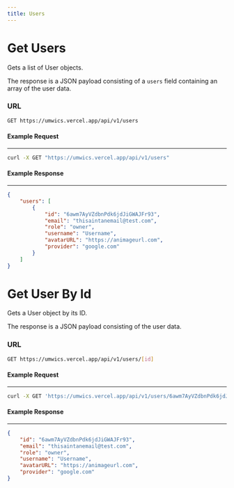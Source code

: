```yaml
---
title: Users
---
```


# Get Users

Gets a list of User objects.

The response is a JSON payload consisting of a `users` field containing an array of the user data.

### URL

```bash
GET https://umwics.vercel.app/api/v1/users
```

#### Example Request

---

```bash
curl -X GET "https://umwics.vercel.app/api/v1/users"
```

#### Example Response

---

```json
{
    "users": [
        {
            "id": "6awm7AyVZdbnPdk6jdJiGWAJFr93",
            "email": "thisaintanemail@test.com",
            "role": "owner",
            "username": "Username",
            "avatarURL": "https://animageurl.com",
            "provider": "google.com"
        }
    ]
}
```

# Get User By Id

Gets a User object by its ID.

The response is a JSON payload consisting of the user data.

### URL

```bash
GET https://umwics.vercel.app/api/v1/users/[id]
```

#### Example Request

---

```bash
curl -X GET 'https://umwics.vercel.app/api/v1/users/6awm7AyVZdbnPdk6jdJiGWAJFr93'
```

#### Example Response

---

```json
{
    "id": "6awm7AyVZdbnPdk6jdJiGWAJFr93",
    "email": "thisaintanemail@test.com",
    "role": "owner",
    "username": "Username",
    "avatarURL": "https://animageurl.com",
    "provider": "google.com"
}
```
